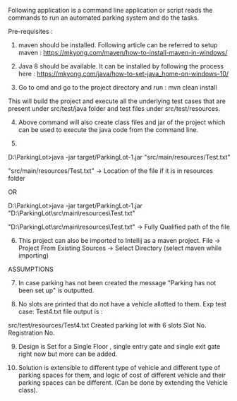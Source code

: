 Following application is a command line application or script reads the commands to run an automated parking system and do the tasks.

Pre-requisites :
1. maven should be installed. Following article can be referred to setup maven :
https://mkyong.com/maven/how-to-install-maven-in-windows/

2. Java 8 should be available.
It can be installed by following the process here :
https://mkyong.com/java/how-to-set-java_home-on-windows-10/

4. Go to cmd and go to the project directory and run :
mvn clean install

This will build the project and execute all the underlying test cases that are 
present under src/test/java folder and test files under src/test/resources.

4. Above command will also create class files and jar of the project which 
can be used to execute the java code from the command line.

5. 
D:\ParkingLot>java -jar target/ParkingLot-1.jar "src/main/resources/Test.txt"

"src/main/resources/Test.txt" -> Location of the file if it is in resources folder

OR 

D:\ParkingLot>java -jar target/ParkingLot-1.jar "D:\ParkingLot\src\main\resources\Test.txt"

"D:\ParkingLot\src\main\resources\Test.txt" -> Fully Qualified path of the file


6. This project can also be imported to Intellij as a maven project.
File -> Project From Existing Sources -> Select Directory (select maven while importing)

ASSUMPTIONS

7. In case parking has not been created the message "Parking has not been set up" is outputted.

8. No slots are printed that do not have a vehicle allotted to them. 
Exp test case: Test4.txt file output is :

src/test/resources/Test4.txt
Created parking lot with 6 slots
Slot No. Registration No.

9. Design is Set for a Single Floor , single entry gate and single exit gate right now but more 
   can be added. 

10. Solution is extensible to different type of vehicle and different type of parking spaces for them,
    and logic of cost of different vehicle and their parking spaces can be different. (Can be done
    by extending the Vehicle class).


